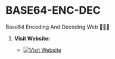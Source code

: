 # BASE64-ENC-DEC
Base64 Encoding And Decoding Web 💛💛💛

1. **Visit Website:**

    - [![Visit Website](https://img.shields.io/badge/Visit-Website-blue?style=for-the-badge)](https://base64-enc-dec.netlify.app/)
